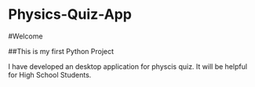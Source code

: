 # Physics-Quiz-App



#Welcome


##This is my first Python Project


I have developed an desktop application for physcis quiz. It will be helpful for High School Students.
